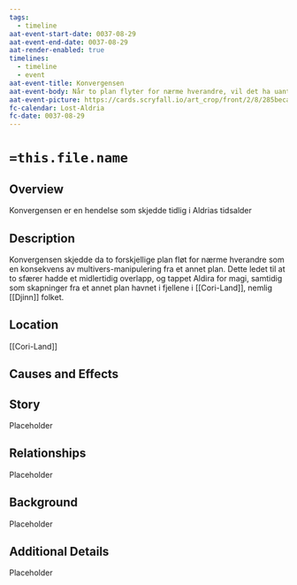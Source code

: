 ```yaml
---
tags:
  - timeline
aat-event-start-date: 0037-08-29
aat-event-end-date: 0037-08-29
aat-render-enabled: true
timelines:
  - timeline
  - event
aat-event-title: Konvergensen
aat-event-body: Når to plan flyter for nærme hverandre, vil det ha uante konsekvenser for begge.
aat-event-picture: https://cards.scryfall.io/art_crop/front/2/8/285beca0-4876-426f-a4b4-ecefe79ad55d.jpg?1562800095
fc-calendar: Lost-Aldria
fc-date: 0037-08-29
---
```


# `=this.file.name`
## Overview

Konvergensen er en hendelse som skjedde tidlig i Aldrias tidsalder

## Description
Konvergensen skjedde da to forskjellige plan fløt for nærme hverandre som en konsekvens av multivers-manipulering fra et annet plan. Dette ledet til at to sfærer hadde et midlertidig overlapp, og tappet Aldira for magi, samtidig som skapninger fra et annet plan havnet i fjellene i [[Cori-Land]], nemlig [[Djinn]] folket.

## Location
[[Cori-Land]]

## Causes and Effects


## Story
Placeholder

## Relationships
Placeholder

## Background
Placeholder

## Additional Details
Placeholder

